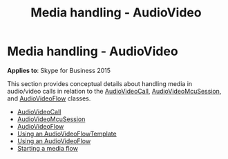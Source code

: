 ﻿---
descriptoin: Learn the conceptual details about handling media in audio/video calls. 
title: Media handling - AudioVideo
TOCTitle: Media handling - AudioVideo
ms:assetid: 4e4784d8-908d-4371-9bbd-355b6279ac16
ms:mtpsurl: https://msdn.microsoft.com/library/Dn466027(v=office.16)
ms:contentKeyID: 65239965
ms.date: 07/27/2015
mtps_version: v=office.16
---

# Media handling - AudioVideo

**Applies to**: Skype for Business 2015

This section provides conceptual details about handling media in audio/video calls in relation to the [AudioVideoCall](/dotnet/api/microsoft.rtc.collaboration.audiovideo.audiovideocall?), [AudioVideoMcuSession](https://msdn.microsoft.com/library/hh385298\(v=office.16\)), and [AudioVideoFlow](/dotnet/api/microsoft.rtc.collaboration.audiovideo.audiovideoflow?) classes.

- [AudioVideoCall](audiovideocall.md)
- [AudioVideoMcuSession](audiovideomcusession.md)
- [AudioVideoFlow](audiovideoflow.md)
- [Using an AudioVideoFlowTemplate](using-an-audiovideoflowtemplate.md)
- [Using an AudioVideoFlow](using-an-audiovideoflow.md)
- [Starting a media flow](starting-a-media-flow.md)

